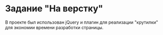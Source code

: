# Задание "На верстку"

В проекте был использован jQuery и плагин для реализации "крутилки" для экономии времени разработки страницы.
